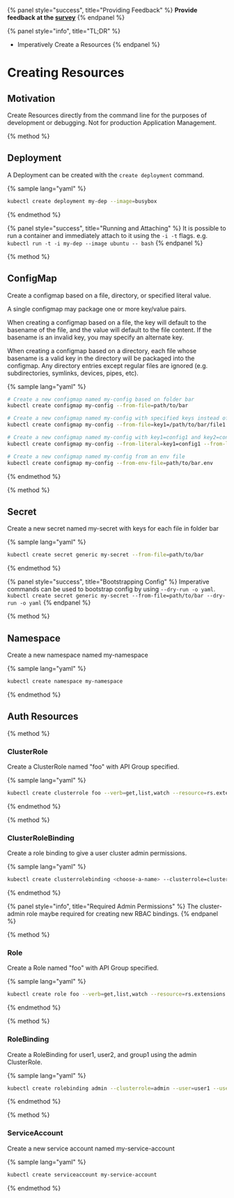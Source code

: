 {% panel style="success", title="Providing Feedback" %}
**Provide feedback at the [survey](https://www.surveymonkey.com/r/JH35X82)**
{% endpanel %}

{% panel style="info", title="TL;DR" %}
- Imperatively Create a Resources
{% endpanel %}

# Creating Resources

## Motivation

Create Resources directly from the command line for the purposes of development or debugging.
Not for production Application Management.

{% method %}
## Deployment

A Deployment can be created with the `create deployment` command.

{% sample lang="yaml" %}

```bash
kubectl create deployment my-dep --image=busybox
```

{% endmethod %}

{% panel style="success", title="Running and Attaching" %}
It is possible to run a container and immediately attach to it using the `-i -t` flags.  e.g.
`kubectl run -t -i my-dep --image ubuntu -- bash`
{% endpanel %}

{% method %}
## ConfigMap

Create a configmap based on a file, directory, or specified literal value.

A single configmap may package one or more key/value pairs.

When creating a configmap based on a file, the key will default to the basename of the file, and the value will default
to the file content.  If the basename is an invalid key, you may specify an alternate key.

When creating a configmap based on a directory, each file whose basename is a valid key in the directory will be
packaged into the configmap.  Any directory entries except regular files are ignored (e.g. subdirectories, symlinks,
devices, pipes, etc).

{% sample lang="yaml" %}

```bash
# Create a new configmap named my-config based on folder bar
kubectl create configmap my-config --from-file=path/to/bar
```

```bash
# Create a new configmap named my-config with specified keys instead of file basenames on disk
kubectl create configmap my-config --from-file=key1=/path/to/bar/file1.txt --from-file=key2=/path/to/bar/file2.txt
  ```

```bash
# Create a new configmap named my-config with key1=config1 and key2=config2
kubectl create configmap my-config --from-literal=key1=config1 --from-literal=key2=config2
```

```bash
# Create a new configmap named my-config from an env file
kubectl create configmap my-config --from-env-file=path/to/bar.env
```

{% endmethod %}

{% method %}
## Secret

Create a new secret named my-secret with keys for each file in folder bar

{% sample lang="yaml" %}

```bash
kubectl create secret generic my-secret --from-file=path/to/bar
```

{% endmethod %}

{% panel style="success", title="Bootstrapping Config" %}
Imperative commands can be used to bootstrap config by using `--dry-run -o yaml`.
`kubectl create secret generic my-secret --from-file=path/to/bar --dry-run -o yaml`
{% endpanel %}

{% method %}
## Namespace

Create a new namespace named my-namespace

{% sample lang="yaml" %}

```bash
kubectl create namespace my-namespace
```

{% endmethod %}

## Auth Resources

{% method %}
### ClusterRole

Create a ClusterRole named "foo" with API Group specified.

{% sample lang="yaml" %}

```bash
kubectl create clusterrole foo --verb=get,list,watch --resource=rs.extensions
```

{% endmethod %}

{% method %}
### ClusterRoleBinding

Create a role binding to give a user cluster admin permissions.

{% sample lang="yaml" %}

```bash
kubectl create clusterrolebinding <choose-a-name> --clusterrole=cluster-admin --user=<your-cloud-email-account>
```

{% endmethod %}

{% panel style="info", title="Required Admin Permissions" %}
The cluster-admin role maybe required for creating new RBAC bindings.
{% endpanel %}

{% method %}
### Role

Create a Role named "foo" with API Group specified.

{% sample lang="yaml" %}

```bash
kubectl create role foo --verb=get,list,watch --resource=rs.extensions
```

{% endmethod %}

{% method %}
### RoleBinding

Create a RoleBinding for user1, user2, and group1 using the admin ClusterRole.

{% sample lang="yaml" %}

```bash
kubectl create rolebinding admin --clusterrole=admin --user=user1 --user=user2 --group=group1
```

{% endmethod %}

{% method %}
### ServiceAccount

Create a new service account named my-service-account

{% sample lang="yaml" %}

```bash
kubectl create serviceaccount my-service-account
```

{% endmethod %}
